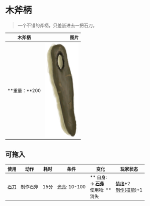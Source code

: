 # 木斧柄  
> 一个不错的斧柄，只差嵌进去一把石刀。  
  
  木斧柄  |   图片   
 ----  |  ----:   
 **重量：**200  |  <img decoding="async" src="Sprite/WoodHandle.png" href="a.md" style="max-width:300px;max-height:300px;">   
  
## 可拖入  
使用  |  动作  |  耗时  |  条件  |  变化  |  玩家状态  
----  |  ----  |  ----  |  ----  |  ----  |  ----  
[石刀](StoneSharpened.md)  |  制作石斧  |  15分  |  [光亮](Light.md): 10-100  |  ** 自身: **<br>→ [石斧](StoneAxe.md)<br>** 使用物: **<br>消失  |  [情绪](Morale.md)+2<br>[制作(技能)](Skill_Crafting.md)+1  
